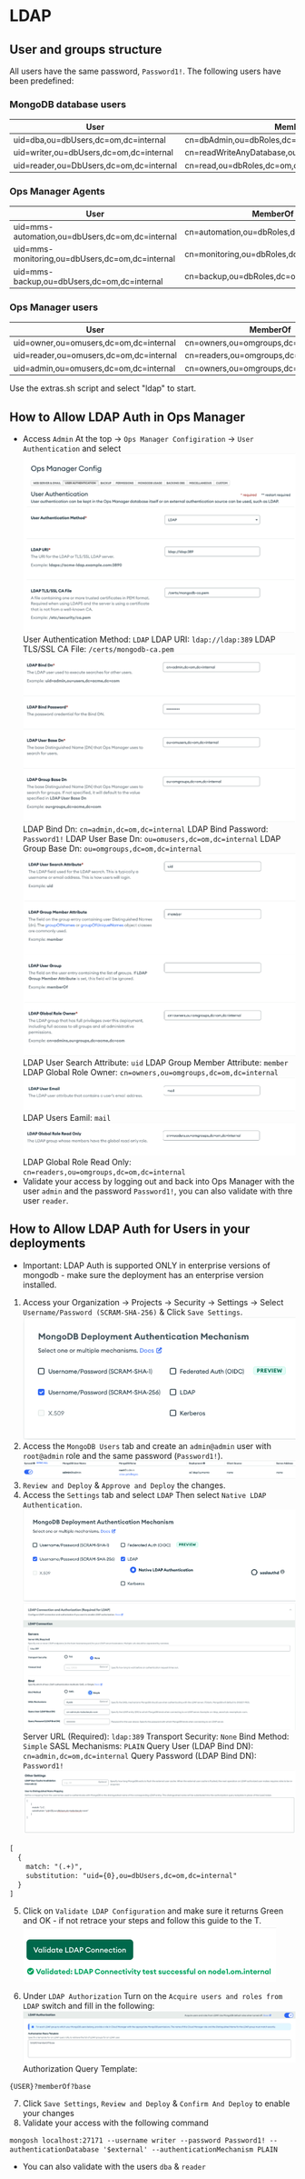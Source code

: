 # LDAP

## User and groups structure

All users have the same password, `Password1!`. The following users have been predefined:

### MongoDB database users
|User|MemberOf|
|-|-|
|uid=dba,ou=dbUsers,dc=om,dc=internal|cn=dbAdmin,ou=dbRoles,dc=om,dc=internal|
|uid=writer,ou=dbUsers,dc=om,dc=internal|cn=readWriteAnyDatabase,ou=dbRoles,dc=om,dc=internal|
|uid=reader,ou=DbUsers,dc=om,dc=internal|cn=read,ou=dbRoles,dc=om,dc=internal|

### Ops Manager Agents
|User|MemberOf|
|-|-|
|uid=mms-automation,ou=dbUsers,dc=om,dc=internal|cn=automation,ou=dbRoles,dc=om,dc=internal|
|uid=mms-monitoring,ou=dbUsers,dc=om,dc=internal|cn=monitoring,ou=dbRoles,dc=om,dc=internal|
|uid=mms-backup,ou=dbUsers,dc=om,dc=internal|cn=backup,ou=dbRoles,dc=om,dc=internal|

### Ops Manager users
|User|MemberOf|
|-|-|
|uid=owner,ou=omusers,dc=om,dc=internal|cn=owners,ou=omgroups,dc=om,dc=internal|
|uid=reader,ou=omusers,dc=om,dc=internal|cn=readers,ou=omgroups,dc=om,dc=internal|
|uid=admin,ou=omusers,dc=om,dc=internal|cn=owners,ou=omgroups,dc=om,dc=internal|

Use the extras.sh script and select "ldap" to start.

## How to Allow LDAP Auth in Ops Manager

* Access `Admin` At the top -> `Ops Manager Configiration` -> `User Authentication` and select
![](images/LDAP-01.png)
User Authentication Method: `LDAP`
LDAP URI: `ldap://ldap:389`
LDAP TLS/SSL CA File: `/certs/mongodb-ca.pem`
![](images/LDAP-02.png)
LDAP Bind Dn: `cn=admin,dc=om,dc=internal`
LDAP Bind Password: `Password1!`
LDAP User Base Dn: `ou=omusers,dc=om,dc=internal`
LDAP Group Base Dn: `ou=omgroups,dc=om,dc=internal`
![](images/LDAP-03.png)
LDAP User Search Attribute: `uid`
LDAP Group Member Attribute: `member`
LDAP Global Role Owner: `cn=owners,ou=omgroups,dc=om,dc=internal`
![](images/LDAP-04.png)
LDAP Users Eamil: `mail`
![](images/LDAP-05.png)
LDAP Global Role Read Only: `cn=readers,ou=omgroups,dc=om,dc=internal`
* Validate your access by logging out and back into Ops Manager with the user `admin` and the password `Password1!`, you can also validate with thre user `reader`.


## How to Allow LDAP Auth for Users in your deployments
* Important: LDAP Auth is supported ONLY in enterprise versions of mongodb - make sure the deployment has an enterprise version installed.

1. Access your Organization -> Projects -> Security -> Settings -> Select `Username/Password (SCRAM-SHA-256)` & Click `Save Settings`.
![](images/LDAP-06.png)
2. Access the `MongoDB Users` tab and create an `admin@admin` user with `root@admin` role and the same password (`Password1!`).
![](images/LDAP-07.png)
3. `Review and Deploy` & `Approve and Deploy` the changes.
4. Access the `Settings` tab and select `LDAP` Then select `Native LDAP Authentication`.
![](images/LDAP-08.png)
![](images/LDAP-09.png)
Server URL (Required): `ldap:389`
Transport Security: `None`
Bind Method: `Simple`
SASL Mechanisms: `PLAIN`
Query User (LDAP Bind DN): `cn=admin,dc=om,dc=internal`
Query Password (LDAP Bind DN): `Password1!`
![](images/LDAP-10.png)
```
[
  {
    match: "(.+)",
    substitution: "uid={0},ou=dbUsers,dc=om,dc=internal"
  }
]
```
5. Click on `Validate LDAP Configuration` and make sure it returns Green and OK - if not retrace your steps and follow this guide to the T.
![](images/LDAP-11.png)

6. Under `LDAP Authorization` Turn on the `Acquire users and roles from LDAP` switch and fill in the following:
![](images/LDAP-12.png)
Authorization Query Template: 
```
{USER}?memberOf?base
```
7. Click `Save Settings`, `Review and Deploy` & `Confirm And Deploy` to enable your changes
8. Validate your access with the following command
```
mongosh localhost:27171 --username writer --password Password1! --authenticationDatabase '$external' --authenticationMechanism PLAIN
```
* You can also validate with the users `dba` & `reader`